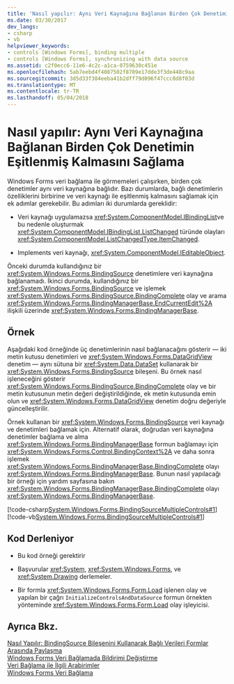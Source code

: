 ```yaml
---
title: 'Nasıl yapılır: Aynı Veri Kaynağına Bağlanan Birden Çok Denetimin Eşitlenmiş Kalmasını Sağlama'
ms.date: 03/30/2017
dev_langs:
- csharp
- vb
helpviewer_keywords:
- controls [Windows Forms], binding multiple
- controls [Windows Forms], synchronizing with data source
ms.assetid: c2f0ecc6-11e6-4c2c-a1ca-0759630c451e
ms.openlocfilehash: 5ab7eebd4f4087502f8709e17dde3f3de448c9aa
ms.sourcegitcommit: 3d5d33f384eeba41b2dff79d096f47ccc8d8f03d
ms.translationtype: MT
ms.contentlocale: tr-TR
ms.lasthandoff: 05/04/2018
---
```

# <a name="how-to-ensure-multiple-controls-bound-to-the-same-data-source-remain-synchronized"></a>Nasıl yapılır: Aynı Veri Kaynağına Bağlanan Birden Çok Denetimin Eşitlenmiş Kalmasını Sağlama
Windows Forms veri bağlama ile görmemeleri çalışırken, birden çok denetimler aynı veri kaynağına bağlıdır. Bazı durumlarda, bağlı denetimlerin özelliklerini birbirine ve veri kaynağı ile eşitlenmiş kalmasını sağlamak için ek adımlar gerekebilir. Bu adımları iki durumlarda gereklidir:  
  
-   Veri kaynağı uygulamazsa <xref:System.ComponentModel.IBindingList>ve bu nedenle oluşturmak <xref:System.ComponentModel.IBindingList.ListChanged> türünde olayları <xref:System.ComponentModel.ListChangedType.ItemChanged>.  
  
-   Implements veri kaynağı, <xref:System.ComponentModel.IEditableObject>.  
  
 Önceki durumda kullandığınız bir <xref:System.Windows.Forms.BindingSource> denetimlere veri kaynağına bağlanamadı. İkinci durumda, kullandığınız bir <xref:System.Windows.Forms.BindingSource> ve işlemek <xref:System.Windows.Forms.BindingSource.BindingComplete> olay ve arama <xref:System.Windows.Forms.BindingManagerBase.EndCurrentEdit%2A> ilişkili üzerinde <xref:System.Windows.Forms.BindingManagerBase>.  
  
## <a name="example"></a>Örnek  
 Aşağıdaki kod örneğinde üç denetimlerinin nasıl bağlanacağını gösterir — iki metin kutusu denetimleri ve <xref:System.Windows.Forms.DataGridView> denetim — aynı sütuna bir <xref:System.Data.DataSet> kullanarak bir <xref:System.Windows.Forms.BindingSource> bileşeni. Bu örnek nasıl işleneceğini gösterir <xref:System.Windows.Forms.BindingSource.BindingComplete> olay ve bir metin kutusunun metin değeri değiştirildiğinde, ek metin kutusunda emin olun ve <xref:System.Windows.Forms.DataGridView> denetim doğru değeriyle güncelleştirilir.  
  
 Örnek kullanan bir <xref:System.Windows.Forms.BindingSource> veri kaynağı ve denetimleri bağlamak için. Alternatif olarak, doğrudan veri kaynağına denetimler bağlama ve alma <xref:System.Windows.Forms.BindingManagerBase> formun bağlamayı için <xref:System.Windows.Forms.Control.BindingContext%2A> ve daha sonra işlemek <xref:System.Windows.Forms.BindingManagerBase.BindingComplete> olayı <xref:System.Windows.Forms.BindingManagerBase>. Bunun nasıl yapılacağı bir örneği için yardım sayfasına bakın <xref:System.Windows.Forms.BindingManagerBase.BindingComplete> olayı <xref:System.Windows.Forms.BindingManagerBase>.  
  
 [!code-csharp[System.Windows.Forms.BindingSourceMultipleControls#1](../../../samples/snippets/csharp/VS_Snippets_Winforms/System.Windows.Forms.BindingSourceMultipleControls/CS/Form1.cs#1)]
 [!code-vb[System.Windows.Forms.BindingSourceMultipleControls#1](../../../samples/snippets/visualbasic/VS_Snippets_Winforms/System.Windows.Forms.BindingSourceMultipleControls/VB/Form1.vb#1)]  
  
## <a name="compiling-the-code"></a>Kod Derleniyor  
  
-   Bu kod örneği gerektirir  
  
-   Başvurular <xref:System>, <xref:System.Windows.Forms>, ve <xref:System.Drawing> derlemeler.  
  
-   Bir formla <xref:System.Windows.Forms.Form.Load> işlenen olay ve yapılan bir çağrı `InitializeControlsAndDataSource` formun örnekten yönteminde <xref:System.Windows.Forms.Form.Load> olay işleyicisi.  
  
## <a name="see-also"></a>Ayrıca Bkz.  
 [Nasıl Yapılır: BindingSource Bileşenini Kullanarak Bağlı Verileri Formlar Arasında Paylaşma](../../../docs/framework/winforms/controls/how-to-share-bound-data-across-forms-using-the-bindingsource-component.md)  
 [Windows Forms Veri Bağlamada Bildirimi Değiştirme](../../../docs/framework/winforms/change-notification-in-windows-forms-data-binding.md)  
 [Veri Bağlama ile İlgili Arabirimler](../../../docs/framework/winforms/interfaces-related-to-data-binding.md)  
 [Windows Forms Veri Bağlama](../../../docs/framework/winforms/windows-forms-data-binding.md)
